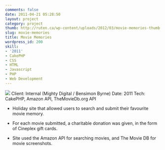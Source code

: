 ```yaml
---
comments: false
date: 2011-04-21 05:28:50
layout: project
category: project
thumb: http://ruten.ca/wp-content/uploads/2012/03/movie-memories-thumb.png
slug: movie-memories
title: Movie Memories
wordpress_id: 200
skill:
- '2011'
- CakePHP
- CSS
- HTML
- Javascript
- PHP
- Web Development
---
```


![](http://ruten.ca/wp-content/uploads/2012/03/movie-memories-cropped.jpg)
Client: Internal (Mighty Digital / Bensimon Byrne)
Date: 2011
Tech: CakePHP, Amazon API, TheMovieDb.org API



	
  * Holiday site that allowed users to search and submit their favourite movie memory.

	
  * For each movie submitted, a charitable donation was given, in the form of Cineplex gift cards.

	
  * Site used the Amazon API for searching movies, and The Movie DB for movie screenshots.



